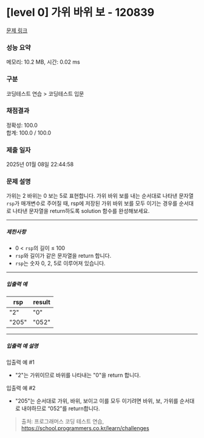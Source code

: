 # [level 0] 가위 바위 보 - 120839 

[문제 링크](https://school.programmers.co.kr/learn/courses/30/lessons/120839?language=python3) 

### 성능 요약

메모리: 10.2 MB, 시간: 0.02 ms

### 구분

코딩테스트 연습 > 코딩테스트 입문

### 채점결과

정확성: 100.0<br/>합계: 100.0 / 100.0

### 제출 일자

2025년 01월 08일 22:44:58

### 문제 설명

<p>가위는 2 바위는 0 보는 5로 표현합니다. 가위 바위 보를 내는 순서대로 나타낸 문자열 <code>rsp</code>가 매개변수로 주어질 때, rsp에 저장된 가위 바위 보를  모두 이기는 경우를 순서대로 나타낸 문자열을 return하도록 solution 함수를 완성해보세요.</p>

<hr>

<h5>제한사항</h5>

<ul>
<li>0 &lt; <code>rsp</code>의 길이 ≤ 100</li>
<li> <code>rsp</code>와 길이가 같은 문자열을 return 합니다.</li>
<li> <code>rsp</code>는 숫자 0, 2, 5로 이루어져 있습니다.</li>
</ul>

<hr>

<h5>입출력 예</h5>
<table class="table">
        <thead><tr>
<th>rsp</th>
<th>result</th>
</tr>
</thead>
        <tbody><tr>
<td>"2"</td>
<td>"0"</td>
</tr>
<tr>
<td>"205"</td>
<td>"052"</td>
</tr>
</tbody>
      </table>
<hr>

<h5>입출력 예 설명</h5>

<p>입출력 예 #1</p>

<ul>
<li>"2"는 가위이므로 바위를 나타내는 "0"을 return 합니다.</li>
</ul>

<p>입출력 예 #2</p>

<ul>
<li>"205"는 순서대로 가위, 바위, 보이고 이를 모두 이기려면 바위, 보, 가위를 순서대로 내야하므로 “052”를 return합니다.</li>
</ul>


> 출처: 프로그래머스 코딩 테스트 연습, https://school.programmers.co.kr/learn/challenges